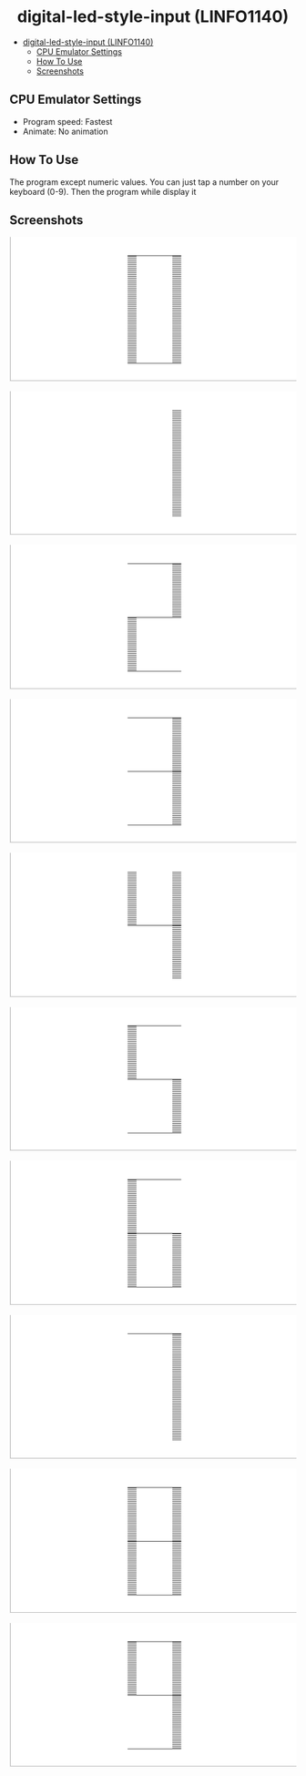 <div align="center">

# digital-led-style-input (LINFO1140)
</div>

- [digital-led-style-input (LINFO1140)](#digital-led-style-input-linfo1140)
  - [CPU Emulator Settings](#cpu-emulator-settings)
  - [How To Use](#how-to-use)
  - [Screenshots](#screenshots)


## CPU Emulator Settings

- Program speed: Fastest
- Animate: No animation

## How To Use

The program except numeric values.
You can just tap a number on your keyboard (0-9).
Then the program while display it

## Screenshots

<div align="center">

![Number 0](pngs/0.png)
</div>

<div align="center">

![Number 1](pngs/1.png)
</div>

<div align="center">

![Number 2](pngs/2.png)
</div>

<div align="center">

![Number 3](pngs/3.png)
</div>

<div align="center">

![Number 4](pngs/4.png)
</div>

<div align="center">

![Number 5](pngs/5.png)
</div>

<div align="center">

![Number 6](pngs/6.png)
</div>

<div align="center">

![Number 7](pngs/7.png)
</div>

<div align="center">

![Number 8](pngs/8.png)
</div>

<div align="center">

![Number 9](pngs/9.png)
</div>

